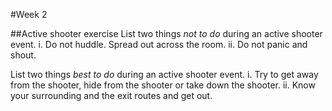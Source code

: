#Week 2

##Active shooter exercise
List two things *not to do* during an active shooter event.
i. Do not huddle. Spread out across the room. 
ii. Do not panic and shout.

List two things *best to do* during an active shooter event.
i. Try to get away from the shooter, hide from the shooter or take down the shooter.
ii. Know your surrounding and the exit routes and get out.

